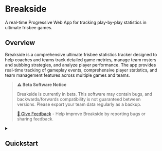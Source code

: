 # Breakside

A real-time Progressive Web App for tracking play-by-play statistics in ultimate frisbee games.

## Overview

Breakside is a comprehensive ultimate frisbee statistics tracker designed to help coaches and teams track detailed game metrics, manage team rosters and subbing strategies, and analyze player performance. The app provides real-time tracking of gameplay events, comprehensive player statistics, and team management features across multiple games and teams.

> **⚠️ Beta Software Notice**
> 
> Breakside is currently in beta. This software may contain bugs, and backwards/forwards compatibility is not guaranteed between versions. Please export your team data regularly as a backup.
> 
> [💬 Give Feedback](https://github.com/davedotluebke/ultistats/issues/new?labels=beta_feedback&title=Beta+Feedback%3A+&body=Please+describe+your+experience+or+issue+below%3A%0A%0A---%0A%0A**Device/Browser:**%0A**App+Version:**%0A**Steps+to+reproduce:**) - Help improve Breakside by reporting bugs or sharing feedback.

<details>
<summary><h2>Quickstart</h2></summary>

* [Install Breakside](#installation) by navigating to the Breakside website on a phone and choosing `Add to home screen`
* Launch Breakside from the icon on the home screen
* Create a new team and give it a name
* Add a bunch of players (tap the `Add player` box and enter their name, then hit enter or tap the `+` button
* Start a game! Enter the opponent name and indicate whether your team is starting on Offense or Defense
  * Select 7 players and tap `Start Point`
  * Enter a few points! 
    * Try out the `We Score`, `They Score`, and `Key Play` buttons, changing the lineup between points
    * Notice the roster screen updates the time and points played by each player
  * Tap the `Game Log` button to see a summary of the game events you've entered
  * Tap the `Simple Mode` toggle and try out full play-by-play mode
  * Tap the `End Game` button and admire your team's statistics!
* Download a copy of the game database, copy the game log summary to the clipboard for pasting in other apps, or start a new game



<details>
<summary><h2>📋 Features</h2></summary>

### Team Management
- **Multi-team support** - Create and manage multiple teams with different rosters
- **Roster management** - Add, remove, and edit player information including nicknames
- **Team data export/import** - Download team data as JSON files for backup or sharing
- **Team switching** - Easily switch between different teams during use

### Game Tracking Modes
- **Simple Mode** - Streamlined interface for basic scoring and key play tracking
- **Detailed Play-by-Play** - Comprehensive event logging for complete game analysis
- **Key Play Dialog** - Record specific important events without switching modes

### Real-Time Statistics
- **Player Performance Metrics** - Track goals, assists, turnovers, completed passes, and defensive plays
- **Playing Time Tracking** - Monitor exact time on field for each player
- **Point-by-Point Analysis** - See which players were active in each point
- **Game vs. Season Stats** - Toggle between current game and cumulative statistics

### Advanced Game Features
- **Line Management** - Select active players for each point, or sub in entire lines
- **Next-line Selection** - Select line for the next point during the current point
- **Score Attribution** - Attribute goals and assists to specific players
- **Point Timer** - Automatic timing of points with visual indicators
- **Undo Capability** - Correct mistakes with real-time undo functionality
- **Event Logging** - Detailed logging of all throws, turnovers, defensive plays, and violations

### Data & Export
- **JSON Export** - Export complete game data for analysis
- **Local Storage** - Automatic saving of all team and game data
- **Resume Games** - Pick up where you left off with in-progress games
- **Game History** - View and manage past games for each team

### User Interface
- **Responsive Design** - Optimized for both mobile and desktop use
- **Touch-Optimized** - Large buttons and gestures designed for sideline use
- **Offline Capability** - Full functionality without internet connection
- **Dark Theme** - Easy-to-read interface in various lighting conditions

</details>

<details>
<summary><h2>📱 Installation</h2></summary>

Breakside is a Progressive Web App (PWA) hosted at [https://luebke.us/ultistats](https://luebke.us/ultistats).

### Installing on Mobile Devices

**For iOS (iPhone/iPad):**
1. Open Safari and navigate to [https://luebke.us/ultistats](https://luebke.us/ultistats)
2. Tap the Share button (square with arrow pointing up)
3. Scroll down and tap "Add to Home Screen"
4. Tap "Add" to install the app on your home screen

**For Android:**
1. Open Chrome and navigate to [https://luebke.us/ultistats](https://luebke.us/ultistats)
2. Tap the three-dot menu (⋮) in the top-right corner
3. Tap "Add to Home screen" or "Install app"
4. Tap "Install" to add the app to your device

### Installing on Desktop

**For Chrome/Edge:**
1. Navigate to [https://luebke.us/ultistats](https://luebke.us/ultistats)
2. Click the install icon in the address bar (or menu → Install Breakside)
3. Click "Install" when prompted

**For Safari:**
1. Navigate to [https://luebke.us/ultistats](https://luebke.us/ultistats)
2. Go to File → Add to Desktop (or use Develop menu → Add to Dock)

Once installed, the app will work offline and provide a native app-like experience across all platforms.

</details>

<details>
<summary><h2>🗂️ Data Structure</h2></summary>

The app uses a hierarchical data model to track comprehensive game statistics:

### Teams
- Team name and roster management
- Collection of all games played
- Aggregate player statistics across all games
- Team-specific settings and configurations

### Games
- Team vs. opponent matchup with score tracking
- Starting position (offense/defense)
- Collection of individual points played
- Game start/end timestamps

### Points
- Active players selected for the point
- Starting position (offense/defense)
- Point winner (team/opponent)
- Collection of possessions within the point
- Point duration timestamps

### Possessions
- Offensive or defensive status
- Collection of all events during the possession
- Possession duration tracking
- Automatic possession switching on turnovers

### Events
- **Throw Events** - Completed passes with flags for hucks, hammers, dumps, break marks, layouts, and scores
- **Turnover Events** - Incomplete throws, drops, stalls, and throwaways
- **Defense Events** - Blocks, interceptions, defensive plays, and Callahans
- **Violation Events** - Travels, picks, and other rule violations
- Player references (thrower, receiver, defender)
- Precise timestamps for all events

</details>

<details>
<summary><h2>⚙️ Technical Implementation</h2></summary>

### Architecture
- **Progressive Web App (PWA)** - Modern web app with native app features
- **Vanilla JavaScript** - No external frameworks for optimal performance and reliability
- **Service Worker** - Offline functionality and caching for uninterrupted use
- **Local Storage** - Persistent data storage without requiring server infrastructure

### Performance Features
- **Network-First Strategy** - Optimized loading with fallback to cached content
- **Automatic Versioning** - Built-in version tracking and updates
- **Responsive CSS** - Mobile-first design with touch-optimized interactions
- **Efficient Data Structures** - Optimized for real-time updates and statistics calculation

### Browser Support
- **Full Support** - Chrome, Safari, Firefox, Edge on desktop and mobile
- **PWA Features** - Home screen installation, offline mode, and app-like experience
- **Touch Gestures** - Swipe navigation and touch-optimized controls for mobile use

### Data Persistence
- **Automatic Saving** - All changes saved immediately to local storage
- **No Setup Required** - Works immediately without configuration or accounts
- **Data Portability** - Complete JSON export/import for data backup and sharing

</details>

#### License
This project is licensed under the MIT License — see the LICENSE file for details.